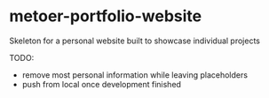 # metoer-portfolio-website
Skeleton for a personal website built to showcase individual projects

TODO:
  - remove most personal information while leaving placeholders
  - push from local once development finished
